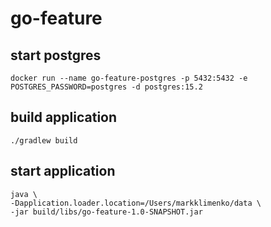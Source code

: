 # go-feature

## start postgres
```
docker run --name go-feature-postgres -p 5432:5432 -e POSTGRES_PASSWORD=postgres -d postgres:15.2
```

## build application
```
./gradlew build
```

## start application
```
java \
-Dapplication.loader.location=/Users/markklimenko/data \
-jar build/libs/go-feature-1.0-SNAPSHOT.jar
```